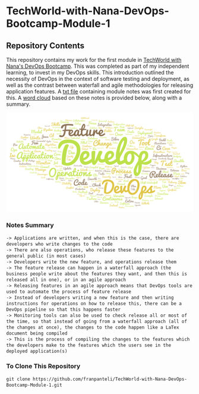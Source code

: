 # TechWorld-with-Nana-DevOps-Bootcamp-Module-1
## Repository Contents
This repository contains my work for the first module in [TechWorld with Nana's DevOps Bootcamp](https://www.techworld-with-nana.com/devops-bootcamp). This was completed as part of my independent learning, to invest in my DevOps skills. This introduction outlined the necessity of DevOps in the context of software testing and deployment, as well as the contrast between waterfall and agile methodologies for releasing application features. A [txt file](https://raw.githubusercontent.com/franpanteli/TechWorld-with-Nana-DevOps-Bootcamp-Module-1/refs/heads/main/TWN%20DevOps%20Module%201%20Study%20Notes.txt) containing module notes was first created for this. A [word cloud](https://wordart.com/) based on these notes is provided below, along with a summary.  

<img width="872" alt="Screenshot 2025-01-19 at 15 36 10" src="https://github.com/franpanteli/TechWorld-with-Nana-DevOps-Bootcamp-Module-1/blob/main/Notes%20Word%20Cloud%20Giff.png" />

### Notes Summary
	-> Applications are written, and when this is the case, there are developers who write changes to the code 
	-> There are also operations, who release these features to the general public (in most cases)
	-> Developers write the new feature, and operations release them 
	-> The feature release can happen in a waterfall approach (the business people write about the features they want, and then this is released all in one), or in an agile approach 
	-> Releasing features in an agile approach means that DevOps tools are used to automate the process of feature release
	-> Instead of developers writing a new feature and then writing instructions for operations on how to release this, there can be a DevOps pipeline so that this happens faster
	-> Monitoring tools can also be used to check release all or most of the time, so that instead of going from a waterfall approach (all of the changes at once), the changes to the code happen like a LaTex document being compiled 
	-> This is the process of compiling the changes to the features which the developers make to the features which the users see in the deployed application(s)

### To Clone This Repository
```
git clone https://github.com/franpanteli/TechWorld-with-Nana-DevOps-Bootcamp-Module-1.git
